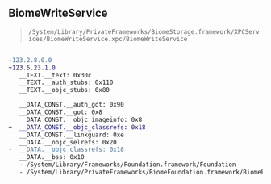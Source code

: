 ## BiomeWriteService

> `/System/Library/PrivateFrameworks/BiomeStorage.framework/XPCServices/BiomeWriteService.xpc/BiomeWriteService`

```diff

-123.2.8.0.0
+123.5.23.1.0
   __TEXT.__text: 0x30c
   __TEXT.__auth_stubs: 0x110
   __TEXT.__objc_stubs: 0x80

   __DATA_CONST.__auth_got: 0x90
   __DATA_CONST.__got: 0x8
   __DATA_CONST.__objc_imageinfo: 0x8
+  __DATA_CONST.__objc_classrefs: 0x18
   __DATA_CONST.__linkguard: 0xe
   __DATA.__objc_selrefs: 0x20
-  __DATA.__objc_classrefs: 0x18
   __DATA.__bss: 0x10
   - /System/Library/Frameworks/Foundation.framework/Foundation
   - /System/Library/PrivateFrameworks/BiomeFoundation.framework/BiomeFoundation

```
